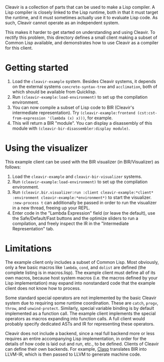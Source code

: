Cleavir is a collection of parts that can be used to make a Lisp compiler. A Lisp compiler is closely linked to the Lisp runtime, both in that it must target the runtime, and it must sometimes actually use it to evaluate Lisp code. As such, Cleavir cannot operate as an independent system.

This makes it harder to get started on understanding and using Cleavir. To rectify this problem, this directory defines a small client making a subset of Common Lisp available, and demonstrates how to use Cleavir as a compiler for this client.

# Getting started

1. Load the `cleavir-example` system. Besides Cleavir systems, it depends on the external systems `concrete-syntax-tree` and `acclimation`, both of which should be available from Quicklisp.
2. Run `(cleavir-example:load-environment)` to set up the compilation environment.
3. You can now compile a subset of Lisp code to BIR (Cleavir's intermediate representation). Try `(cleavir-example:frontend (cst:cst-from-expression '(lambda (x) x)))`, for example.
4. This will return a BIR "module". You can display a disassembly of this module with `(cleavir-bir-disassembler:display module)`.

# Using the visualizer

This example client can be used with the BIR visualizer (in BIR/Visualizer) as follows:

1. Load the `cleavir-example` and `cleavir-bir-visualizer` systems.
2. Run `(cleavir-example:load-environment)` to set up the compilation environment.
3. Run `(cleavir.bir.visualizer:run :client cleavir-example:*client* :environment cleavir-example:*environment*)` to start the visualizer. `:new-process t` can additionally be passed in order to run the visualizer in a new thread, freeing up your REPL.
4. Enter code in the "Lambda Expression" field (or leave the default), use the Safe/Default/Fast buttons and the optimize sliders to run a compilation, and freely inspect the IR in the "Intermediate Representation" tab.

# Limitations

The example client only includes a subset of Common Lisp. Most obviously, only a few basic macros like `lambda`, `cond`, and `dolist` are defined (the complete listing is in macros.lisp). The example client must define all of its own macros, because host system macros (i.e. the macros defined by your Lisp implementation) may expand into nonstandard code that the example client does not know how to process.

Some standard special operators are not implemented by the basic Cleavir system due to requiring some runtime coordination. These are `catch`, `progv`, `throw`, and `unwind-protect`. Similarly, special variable binding is by default implemented as a function call. The example client implements the special operators as macros expanding into function calls. A full client would probably specify dedicated ASTs and IR for representing these operators.

Cleavir does not include a backend, since a real full backend more or less requires an entire accompanying Lisp implementation, in order for the details of how code is laid out and run, etc., to be defined. Clients of Cleavir can define their own backends. For example, [Clasp](https://github.com/clasp-developers/clasp) translates BIR into LLVM-IR, which is then passed to LLVM to generate machine code.
